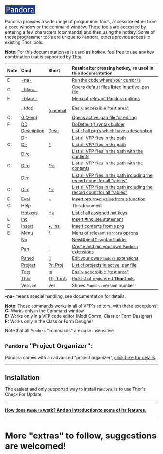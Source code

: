 
[![How Pandora works](documents/Images/pandora2.png)](documents/panhow.md)

 Pandora provides a wide range of programmer tools, accessible either from a code window or the command window.  These tools are accessed by entering a few characters (commands) and then using the hotkey. Some of these programmer tools are unique to Pandora, others provide access to existing Thor tools.  
 
**Note:** For this documentation `F8` is used as hotkey, feel free to use any key combination that is supported by [Thor](https://github.com/VFPX/Thor).

|Note|Cmd |Short| Result after pressing hotkey, `F8` used in this documentation|
|:--|:--|:--  |:-------------|
|E|[-na-](documents/panrc.md)  || [Run the code where your cursor is](documents/panrc.md)|
|C|[-blank-](documents/panorg.md)  || [Opens default files listed in active .pan file](documents/panorg.md)|
|E|[-blank-](documents/panmnu.md)  || [Menu of relevant Pandora options](documents/panmnu.md)|
| |[. (dot)](documents/panta.md)|[, (comma)](documents/panta.md)| [Easily accessible "test area"](documents/panta.md)|
|C |[0 (zero)](documents/panorg.md) || [Opens active .pan file for editing ](documents/panorg.md)|
|F|[DD](documents/pandd.md)     || [DoDefault() syntax builder](documents/pandd.md)|
| |[Description](documents/pandesc.md)|[Desc](documents/pandesc.md)| [List of all prg's which have a description](documents/pandesc.md)|
| |[Dir](documents/pandir.md)  || [List all VFP files in the path](documents/pandir.md)|
|C |[Dir](documents/pandir.md)  |[*](documents/pandir.md)| [List all VFP files in the path](documents/pandir.md)|
| |[Dirc](documents/pandir.md#dirc) || [List all VFP files in the path with the  contents](documents/pandir.md#dirc)||
|C |[Dirc](documents/pandir.md#dirc) |[*:c](documents/pandir.md#dirc)| [List all VFP files in the path with the  contents](documents/pandir.md#dirc)||
| |[Dirr](documents/pandir.md#dirr) || [List  all VFP files in the path including the record count for all "tables"](documents/pandir.md#dirr)|
|C |[Dirr](documents/pandir.md#dirr) |[*:r ](documents/pandir.md#dirr)| [List  all VFP files in the path including the record count for all "tables"](documents/pandir.md#dirr)|
|E|[Eval](documents/paneval.md)|[=](documents/paneval.md)| [Insert returned value from a function](documents/paneval.md)|
|C |Help ||This document|
| |[Hotkeys](documents/panhk.md) |[Hk](documents/panhk.md) |[List of all assigned hot keys](documents/panhk.md)|
|E|[Inc](documents/paninc.md)|| [Insert #Include statement](documents/paninc.md)|
|E|[Insert](documents/panins.md) |[+, Ins](documents/panins.md)| [Insert contents from a prg](documents/panins.md)|
|E|[Menu](documents/panmnu.md)  |[?](documents/panmnu.md)| [Menu of relevant `Pandora` options](documents/panmnu.md)|
| |[No](documents/panno.md) || [NewObject() syntax builder ](documents/panno.md)|
| |[Pan](documents/panext.md) |[!](documents/panext.md)| [Create and run your own `Pandora` extensions](documents/panext.md)|
| |[Paned](documents/panext.md#paned) |[!!](documents/panext.md#paned)| [Edit your own `Pandora` extensions](documents/panext.md#paned)|
| |[Project](documents/panorg.md#proj) |[Pr, Proj](documents/panorg.md#proj)| [List of projects in active .pan file ](documents/panorg.md#proj)|
| |[Test](documents/panta.md)|[ta](documents/panta.md)| [Easily accessible "test area"](documents/panta.md)|
| |[Thor](documents/panth.md) |[Th, Tools](documents/panth.md)| [Picklist of registered **Thor** tools](documents/panth.md)|
| |Version |Ver| Shows `Pandora` version number|



<!--
| |<a href="#pan">Pan </a> | <a href="#pan">Run or create custom Pandora extensions </a>|
|C|<a href="#pr">Pr  </a>  | <a href="#pr">List of "projects" in active **Pandora** file</a>| -->

**-na-** means special handling, see documentation for details.   

**Note:** These commands works in all of VFP's editors, with these exceptions:  
**C:** Works only in the Command window   
**E:** Works only in a VFP code editor (Modi Comm, Class or Form Designer)  
**F:** Works only in the Class or Form Designer  

Note that all `Pandora` "commands" are case insensitive.

## `Pandora` "Project Organizer":

Pandora comes with an advanced "project organizer", [click here for details](documents/panorg.md).


----------------------  

## Installation
  
The easiest and only supported way to install `Pandora`, is to use Thor's Check For Update.

---------------------

#### [How does `Pandora` work? And an introduction to some of its features.](documents/panhow.md)   


--------------
# More "extras" to follow, suggestions are welcomed!


